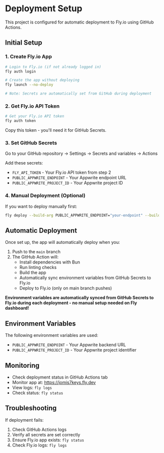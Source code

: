 # Deployment Setup

This project is configured for automatic deployment to Fly.io using GitHub Actions.

## Initial Setup

### 1. Create Fly.io App

```bash
# Login to Fly.io (if not already logged in)
fly auth login

# Create the app without deploying
fly launch --no-deploy

# Note: Secrets are automatically set from GitHub during deployment
```

### 2. Get Fly.io API Token

```bash
# Get your Fly.io API token
fly auth token
```

Copy this token - you'll need it for GitHub Secrets.

### 3. Set GitHub Secrets

Go to your GitHub repository → Settings → Secrets and variables → Actions

Add these secrets:

- `FLY_API_TOKEN` - Your Fly.io API token from step 2
- `PUBLIC_APPWRITE_ENDPOINT` - Your Appwrite endpoint URL
- `PUBLIC_APPWRITE_PROJECT_ID` - Your Appwrite project ID

### 4. Manual Deployment (Optional)

If you want to deploy manually first:

```bash
fly deploy --build-arg PUBLIC_APPWRITE_ENDPOINT="your-endpoint" --build-arg PUBLIC_APPWRITE_PROJECT_ID="your-project-id"
```

## Automatic Deployment

Once set up, the app will automatically deploy when you:

1. Push to the `main` branch
2. The GitHub Action will:
   - Install dependencies with Bun
   - Run linting checks
   - Build the app
   - Automatically sync environment variables from GitHub Secrets to Fly.io
   - Deploy to Fly.io (only on main branch pushes)

**Environment variables are automatically synced from GitHub Secrets to Fly.io during each deployment - no manual setup needed on Fly dashboard!**

## Environment Variables

The following environment variables are used:

- `PUBLIC_APPWRITE_ENDPOINT` - Your Appwrite backend URL
- `PUBLIC_APPWRITE_PROJECT_ID` - Your Appwrite project identifier

## Monitoring

- Check deployment status in GitHub Actions tab
- Monitor app at: https://jomis7keys.fly.dev
- View logs: `fly logs`
- Check status: `fly status`

## Troubleshooting

If deployment fails:

1. Check GitHub Actions logs
2. Verify all secrets are set correctly
3. Ensure Fly.io app exists: `fly status`
4. Check Fly.io logs: `fly logs` 